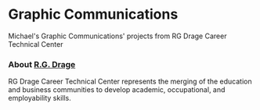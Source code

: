 # Graphic Communications
Michael's Graphic Communications' projects from RG Drage Career Technical Center

### About [R.G. Drage](https://www.rgdrage.org/)
RG Drage Career Technical Center represents the merging of the education and business communities to develop academic, occupational, and employability skills.
